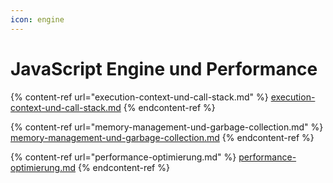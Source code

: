 ```yaml
---
icon: engine
---
```


# JavaScript Engine und Performance

{% content-ref url="execution-context-und-call-stack.md" %}
[execution-context-und-call-stack.md](execution-context-und-call-stack.md)
{% endcontent-ref %}

{% content-ref url="memory-management-und-garbage-collection.md" %}
[memory-management-und-garbage-collection.md](memory-management-und-garbage-collection.md)
{% endcontent-ref %}

{% content-ref url="performance-optimierung.md" %}
[performance-optimierung.md](performance-optimierung.md)
{% endcontent-ref %}
